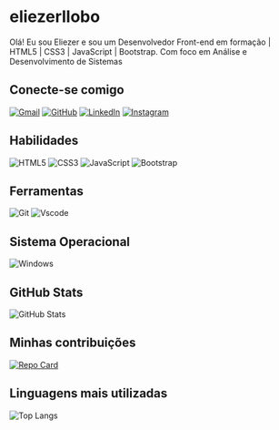 # eliezerllobo
Olá! Eu sou Eliezer e sou um Desenvolvedor Front-end em formação | HTML5 | CSS3 | JavaScript | Bootstrap. Com foco em Análise e Desenvolvimento de Sistemas
## Conecte-se comigo

[![Gmail](https://img.shields.io/badge/Gmail-333333?style=for-the-badge&logo=gmail&logoColor=red)](mailto:SEUGMAIL)
[![GitHub](https://img.shields.io/badge/GitHub-100000?style=for-the-badge&logo=github&logoColor=white)](https://github.com/eliezerllobo?tab=repositories)
[![LinkedIn](https://img.shields.io/badge/LinkedIn-0077B5?style=for-the-badge&logo=linkedin&logoColor=white)](https://www.linkedin.com/in/eliezer-medeiros-38245b284/)
[![Instagram](https://img.shields.io/badge/-Instagram-%23E4405F?style=for-the-badge&logo=instagram&logoColor=white)](https://www.instagram.com/eliezerllobo/)
## Habilidades
![HTML5](https://img.shields.io/badge/HTML5-E34F26?style=for-the-badge&logo=html5&logoColor=white)
![CSS3](https://img.shields.io/badge/CSS3-1572B6?style=for-the-badge&logo=css3&logoColor=white)
![JavaScript](https://img.shields.io/badge/JavaScript-F7DF1E?style=for-the-badge&logo=javascript&logoColor=black)
![Bootstrap](https://img.shields.io/badge/-boostrap-0D1117?style=for-the-badge&logo=bootstrap&labelColor=0D1117)

## Ferramentas
![Git](https://img.shields.io/badge/GIT-E44C30?style=for-the-badge&logo=git&logoColor=white)
![Vscode](https://img.shields.io/badge/Vscode-007ACC?style=for-the-badge&logo=visual-studio-code&logoColor=white)

## Sistema Operacional
![Windows](https://img.shields.io/badge/Windows-000?style=for-the-badge&logo=windows&logoColor=2CA5E0)

## GitHub Stats

![GitHub Stats](https://github-readme-stats.vercel.app/api?username=eliezerllobo&theme=transparent&bg_color=000&border_color=30A3DC&show_icons=true&icon_color=30A3DC&title_color=30A3DCtext_color=FFF)

## Minhas contribuições

[![Repo Card](https://github-readme-stats.vercel.app/api/pin/?username=eliezerllobo&repo=Projeto-Final&bg_color=000&border_color=30A3DC&show_icons=true&icon_color=30A3DC&title_color=30A3DC&text_color=FFF)](https://github.com/eliezerllobo/Projeto-Final)

## Linguagens mais utilizadas

![Top Langs](https://github-readme-stats-git-masterrstaa-rickstaa.vercel.app/api/top-langs/?username=eliezerllobo&layout=compact&bg_color=000&border_color=30A3DC&title_color=30A3DC&text_color=FFF)